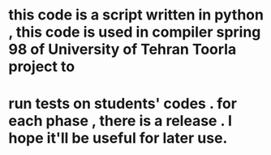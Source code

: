 # this code is a script written in python , this code is used in compiler spring 98 of University of Tehran Toorla project to
# run tests on students' codes . for each phase , there is a release . I hope it'll be useful for later use. 
